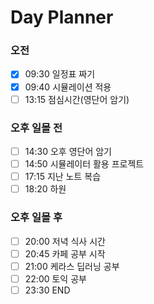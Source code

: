 # Day Planner 
### **오전**

- [x] 09:30 일정표 짜기
- [x] 09:40 시뮬레이션 적용
- [ ] 13:15 점심시간(영단어 암기)
### **오후 일몰 전**

- [ ] 14:30 오후 영단어 암기
- [ ] 14:50 시뮬레이터 활용 프로젝트
- [ ] 17:15 지난 노트 복습
- [ ] 18:20 하원
### **오후 일몰 후**

- [ ] 20:00 저녁 식사 시간
- [ ] 20:45 카페 공부 시작
- [ ] 21:00 케라스 딥러닝 공부
- [ ] 22:00 토익 공부
- [ ] 23:30 END